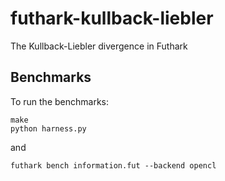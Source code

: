 # futhark-kullback-liebler

The Kullback-Liebler divergence in Futhark

## Benchmarks

To run the benchmarks:

```
make
python harness.py
```

and

```
futhark bench information.fut --backend opencl
```
